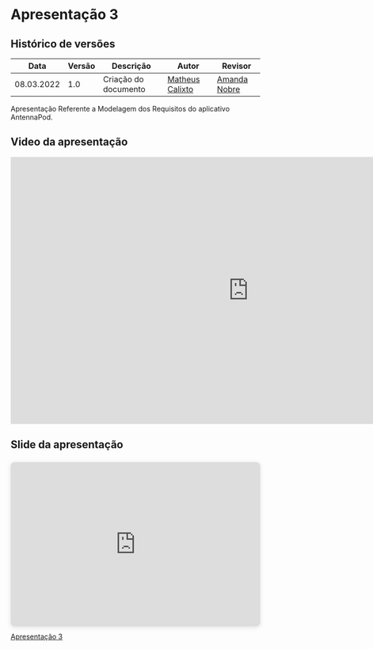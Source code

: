 # Apresentação 3

## Histórico de versões
| Data       | Versão | Descrição            | Autor                                            | Revisor                                      |
| ---------- | ------ | -------------------- | ------------------------------------------------ | -------------------------------------------- |
| 08.03.2022 | 1.0    | Criação do documento | [Matheus Calixto](https://github.com/matheuscvp) | [Amanda Nobre](https://github.com/AmandaNbr) |

Apresentação Referente a Modelagem dos Requisitos do aplicativo AntennaPod.

## Video da apresentação

<iframe width="960" height="540" src="https://www.youtube.com/embed/CimJoRymbjA" title="YouTube video player" frameborder="0" allow="accelerometer; autoplay; clipboard-write; encrypted-media; gyroscope; picture-in-picture" allowfullscreen></iframe>

## Slide da apresentação

<div style="position: relative; width: 100%; height: 0; padding-top: 56.2500%;
 padding-bottom: 48px; box-shadow: 0 2px 8px 0 rgba(63,69,81,0.16); margin-top: 1.6em; margin-bottom: 0.9em; overflow: hidden;
 border-radius: 8px; will-change: transform;">
  <iframe loading="lazy" style="position: absolute; width: 100%; height: 100%; top: 0; left: 0; border: none; padding: 0;margin: 0;"
    src="https:&#x2F;&#x2F;www.canva.com&#x2F;design&#x2F;DAE6IK9_6iU&#x2F;view?embed" allowfullscreen="allowfullscreen" allow="fullscreen">
  </iframe>
</div>
<a href="https:&#x2F;&#x2F;www.canva.com&#x2F;design&#x2F;DAE6IK9_6iU&#x2F;view?utm_content=DAE6IK9_6iU&amp;utm_campaign=designshare&amp;utm_medium=embeds&amp;utm_source=link" target="_blank" rel="noopener">Apresentação 3</a>
